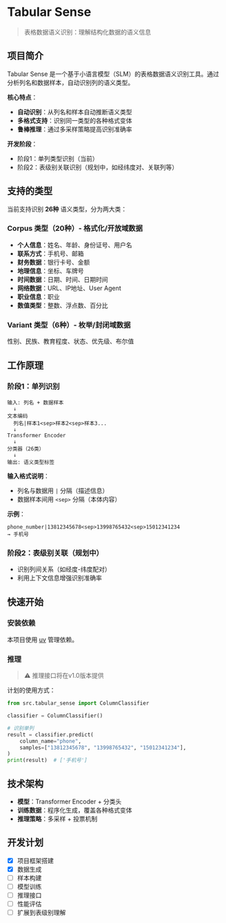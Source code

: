 # Tabular Sense

> 表格数据语义识别：理解结构化数据的语义信息

## 项目简介

Tabular Sense 是一个基于小语言模型（SLM）的表格数据语义识别工具。通过分析列名和数据样本，自动识别列的语义类型。

**核心特点**：

- **自动识别**：从列名和样本自动推断语义类型
- **多格式支持**：识别同一类型的各种格式变体
- **鲁棒推理**：通过多采样策略提高识别准确率

**开发阶段**：
- 阶段1：单列类型识别（当前）
- 阶段2：表级别关联识别（规划中，如经纬度对、关联列等）

## 支持的类型

当前支持识别 **26种** 语义类型，分为两大类：

### Corpus 类型（20种）- 格式化/开放域数据

- **个人信息**：姓名、年龄、身份证号、用户名
- **联系方式**：手机号、邮箱
- **财务数据**：银行卡号、金额
- **地理信息**：坐标、车牌号
- **时间数据**：日期、时间、日期时间
- **网络数据**：URL、IP地址、User Agent
- **职业信息**：职业
- **数值类型**：整数、浮点数、百分比

### Variant 类型（6种）- 枚举/封闭域数据

性别、民族、教育程度、状态、优先级、布尔值

## 工作原理

### 阶段1：单列识别

```
输入: 列名 + 数据样本
  ↓
文本编码
  列名|样本1<sep>样本2<sep>样本3...
  ↓
Transformer Encoder
  ↓
分类器（26类）
  ↓
输出: 语义类型标签
```

**输入格式说明**：
- 列名与数据用 `|` 分隔（描述信息）
- 数据样本间用 `<sep>` 分隔（本体内容）

**示例**：
```
phone_number|13812345678<sep>13998765432<sep>15012341234
→ 手机号
```

### 阶段2：表级别关联（规划中）

- 识别列间关系（如经度-纬度配对）
- 利用上下文信息增强识别准确率

## 快速开始

### 安装依赖

本项目使用 [uv](https://github.com/astral-sh/uv) 管理依赖。

### 推理

> ⚠️ 推理接口将在v1.0版本提供

计划的使用方式：

```python
from src.tabular_sense import ColumnClassifier

classifier = ColumnClassifier()

# 识别单列
result = classifier.predict(
    column_name="phone",
    samples=["13812345678", "13998765432", "15012341234"],
)
print(result)  # ['手机号']
```

## 技术架构

- **模型**：Transformer Encoder + 分类头
- **训练数据**：程序化生成，覆盖各种格式变体
- **推理策略**：多采样 + 投票机制

## 开发计划

- [x] 项目框架搭建
- [x] 数据生成
- [ ] 样本构建
- [ ] 模型训练
- [ ] 推理接口
- [ ] 性能评估
- [ ] 扩展到表级别理解

